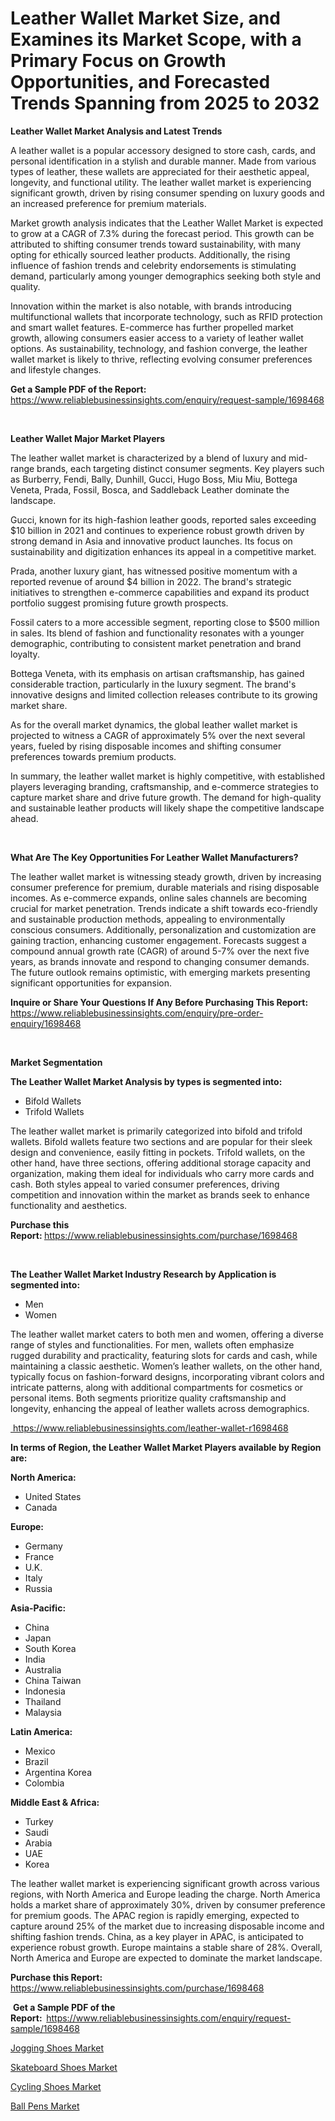 <p><h1>Leather Wallet Market Size, and Examines its Market Scope, with a Primary Focus on Growth Opportunities, and Forecasted Trends Spanning from 2025 to 2032</h1></p><p><strong>Leather Wallet Market Analysis and Latest Trends</strong></p>
<p><p>A leather wallet is a popular accessory designed to store cash, cards, and personal identification in a stylish and durable manner. Made from various types of leather, these wallets are appreciated for their aesthetic appeal, longevity, and functional utility. The leather wallet market is experiencing significant growth, driven by rising consumer spending on luxury goods and an increased preference for premium materials.</p><p>Market growth analysis indicates that the Leather Wallet Market is expected to grow at a CAGR of 7.3% during the forecast period. This growth can be attributed to shifting consumer trends toward sustainability, with many opting for ethically sourced leather products. Additionally, the rising influence of fashion trends and celebrity endorsements is stimulating demand, particularly among younger demographics seeking both style and quality.</p><p>Innovation within the market is also notable, with brands introducing multifunctional wallets that incorporate technology, such as RFID protection and smart wallet features. E-commerce has further propelled market growth, allowing consumers easier access to a variety of leather wallet options. As sustainability, technology, and fashion converge, the leather wallet market is likely to thrive, reflecting evolving consumer preferences and lifestyle changes.</p></p>
<p><strong>Get a Sample PDF of the Report:&nbsp;</strong> <a href="https://www.reliablebusinessinsights.com/enquiry/request-sample/1698468?utm_campaign=84&utm_medium=2&utm_source=Github&utm_content=ia&utm_term=06022025&utm_id=leather-wallet">https://www.reliablebusinessinsights.com/enquiry/request-sample/1698468</a></p>
<p>&nbsp;</p>
<p><strong>Leather Wallet Major Market Players</strong></p>
<p><p>The leather wallet market is characterized by a blend of luxury and mid-range brands, each targeting distinct consumer segments. Key players such as Burberry, Fendi, Bally, Dunhill, Gucci, Hugo Boss, Miu Miu, Bottega Veneta, Prada, Fossil, Bosca, and Saddleback Leather dominate the landscape.</p><p>Gucci, known for its high-fashion leather goods, reported sales exceeding $10 billion in 2021 and continues to experience robust growth driven by strong demand in Asia and innovative product launches. Its focus on sustainability and digitization enhances its appeal in a competitive market.</p><p>Prada, another luxury giant, has witnessed positive momentum with a reported revenue of around $4 billion in 2022. The brand's strategic initiatives to strengthen e-commerce capabilities and expand its product portfolio suggest promising future growth prospects.</p><p>Fossil caters to a more accessible segment, reporting close to $500 million in sales. Its blend of fashion and functionality resonates with a younger demographic, contributing to consistent market penetration and brand loyalty.</p><p>Bottega Veneta, with its emphasis on artisan craftsmanship, has gained considerable traction, particularly in the luxury segment. The brand's innovative designs and limited collection releases contribute to its growing market share.</p><p>As for the overall market dynamics, the global leather wallet market is projected to witness a CAGR of approximately 5% over the next several years, fueled by rising disposable incomes and shifting consumer preferences towards premium products. </p><p>In summary, the leather wallet market is highly competitive, with established players leveraging branding, craftsmanship, and e-commerce strategies to capture market share and drive future growth. The demand for high-quality and sustainable leather products will likely shape the competitive landscape ahead.</p></p>
<p>&nbsp;</p>
<p><strong>What Are The Key Opportunities For Leather Wallet Manufacturers?</strong></p>
<p><p>The leather wallet market is witnessing steady growth, driven by increasing consumer preference for premium, durable materials and rising disposable incomes. As e-commerce expands, online sales channels are becoming crucial for market penetration. Trends indicate a shift towards eco-friendly and sustainable production methods, appealing to environmentally conscious consumers. Additionally, personalization and customization are gaining traction, enhancing customer engagement. Forecasts suggest a compound annual growth rate (CAGR) of around 5-7% over the next five years, as brands innovate and respond to changing consumer demands. The future outlook remains optimistic, with emerging markets presenting significant opportunities for expansion.</p></p>
<p><strong>Inquire or Share Your Questions If Any Before Purchasing This Report:</strong> <a href="https://www.reliablebusinessinsights.com/enquiry/pre-order-enquiry/1698468?utm_campaign=84&utm_medium=2&utm_source=Github&utm_content=ia&utm_term=06022025&utm_id=leather-wallet">https://www.reliablebusinessinsights.com/enquiry/pre-order-enquiry/1698468</a></p>
<p>&nbsp;</p>
<p><strong>Market Segmentation</strong></p>
<p><strong>The Leather Wallet Market Analysis by types is segmented into:</strong></p>
<p><ul><li>Bifold Wallets</li><li>Trifold Wallets</li></ul></p>
<p><p>The leather wallet market is primarily categorized into bifold and trifold wallets. Bifold wallets feature two sections and are popular for their sleek design and convenience, easily fitting in pockets. Trifold wallets, on the other hand, have three sections, offering additional storage capacity and organization, making them ideal for individuals who carry more cards and cash. Both styles appeal to varied consumer preferences, driving competition and innovation within the market as brands seek to enhance functionality and aesthetics.</p></p>
<p><strong>Purchase this Report:&nbsp;</strong><a href="https://www.reliablebusinessinsights.com/purchase/1698468?utm_campaign=84&utm_medium=2&utm_source=Github&utm_content=ia&utm_term=06022025&utm_id=leather-wallet">https://www.reliablebusinessinsights.com/purchase/1698468</a></p>
<p>&nbsp;</p>
<p><strong>The Leather Wallet Market Industry Research by Application is segmented into:</strong></p>
<p><ul><li>Men</li><li>Women</li></ul></p>
<p><p>The leather wallet market caters to both men and women, offering a diverse range of styles and functionalities. For men, wallets often emphasize rugged durability and practicality, featuring slots for cards and cash, while maintaining a classic aesthetic. Women’s leather wallets, on the other hand, typically focus on fashion-forward designs, incorporating vibrant colors and intricate patterns, along with additional compartments for cosmetics or personal items. Both segments prioritize quality craftsmanship and longevity, enhancing the appeal of leather wallets across demographics.</p></p>
<p><a href="https://www.reliablebusinessinsights.com/leather-wallet-r1698468?utm_campaign=84&utm_medium=2&utm_source=Github&utm_content=ia&utm_term=06022025&utm_id=leather-wallet">&nbsp;https://www.reliablebusinessinsights.com/leather-wallet-r1698468</a></p>
<p><strong>In terms of Region, the Leather Wallet Market Players available by Region are:</strong></p>
<p>
    <p> <strong> North America: </strong>
        <ul>
            <li>United States</li>
            <li>Canada</li>
        </ul>
        </p> 
    <p> <strong> Europe: </strong>
        <ul>
            <li>Germany</li>
            <li>France</li>
            <li>U.K.</li>
            <li>Italy</li>
            <li>Russia</li>
        </ul>
        </p> 
    <p> <strong> Asia-Pacific: </strong>
        <ul>
            <li>China</li>
            <li>Japan</li>
            <li>South Korea</li>
            <li>India</li>
            <li>Australia</li>
            <li>China Taiwan</li>
            <li>Indonesia</li>
            <li>Thailand</li>
            <li>Malaysia</li>
        </ul>
        </p> 
    <p> <strong> Latin America: </strong>
        <ul>
            <li>Mexico</li>
            <li>Brazil</li>
            <li>Argentina Korea</li>
            <li>Colombia</li>
        </ul>
        </p> 
    <p> <strong> Middle East & Africa: </strong>
        <ul>
            <li>Turkey</li>
            <li>Saudi</li>
            <li>Arabia</li>
            <li>UAE</li>
            <li>Korea</li>
        </ul>
    </p>
    </p>
<p><p>The leather wallet market is experiencing significant growth across various regions, with North America and Europe leading the charge. North America holds a market share of approximately 30%, driven by consumer preference for premium goods. The APAC region is rapidly emerging, expected to capture around 25% of the market due to increasing disposable income and shifting fashion trends. China, as a key player in APAC, is anticipated to experience robust growth. Europe maintains a stable share of 28%. Overall, North America and Europe are expected to dominate the market landscape.</p></p>
<p><strong>Purchase this Report: </strong><a href="https://www.reliablebusinessinsights.com/purchase/1698468?utm_campaign=84&utm_medium=2&utm_source=Github&utm_content=ia&utm_term=06022025&utm_id=leather-wallet">https://www.reliablebusinessinsights.com/purchase/1698468</a></p>
<p>&nbsp;<strong>Get a Sample PDF of the Report:&nbsp;&nbsp;</strong><a href="https://www.reliablebusinessinsights.com/enquiry/request-sample/1698468?utm_campaign=84&utm_medium=2&utm_source=Github&utm_content=ia&utm_term=06022025&utm_id=leather-wallet">https://www.reliablebusinessinsights.com/enquiry/request-sample/1698468</a></p>
<p><strong></strong></p>
<p><p><a href="https://github.com/binnazcassam/Market-Research-Report-List-1/blob/main/jogging-shoes-market.md?utm_campaign=84&utm_medium=2&utm_source=Github&utm_content=ia&utm_term=06022025&utm_id=leather-wallet">Jogging Shoes Market</a></p><p><a href="https://github.com/genayziben/Market-Research-Report-List-1/blob/main/skateboard-shoes-market.md?utm_campaign=84&utm_medium=2&utm_source=Github&utm_content=ia&utm_term=06022025&utm_id=leather-wallet">Skateboard Shoes Market</a></p><p><a href="https://github.com/beroxiluwaya/Market-Research-Report-List-1/blob/main/cycling-shoes-market.md?utm_campaign=84&utm_medium=2&utm_source=Github&utm_content=ia&utm_term=06022025&utm_id=leather-wallet">Cycling Shoes Market</a></p><p><a href="https://github.com/meuskocov/Market-Research-Report-List-1/blob/main/ball-pens-market.md?utm_campaign=84&utm_medium=2&utm_source=Github&utm_content=ia&utm_term=06022025&utm_id=leather-wallet">Ball Pens Market</a></p></p>